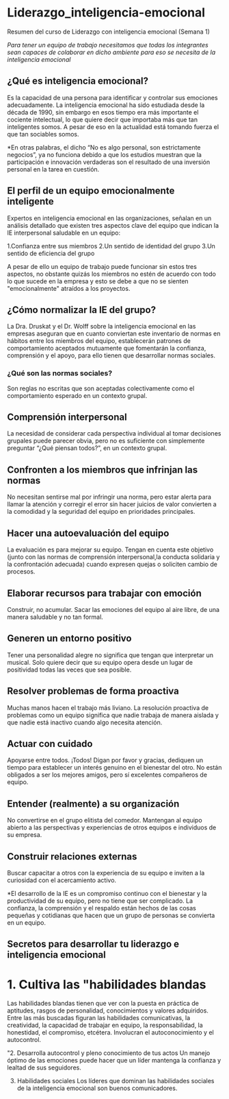 # Liderazgo_inteligencia-emocional
Resumen del curso de Liderazgo con inteligencia emocional (Semana 1)

*Para tener un equipo de trabajo necesitamos que todas los integrantes sean capaces de colaborar en dicho ambiente para eso
se necesita de la inteligencia emocional*

## ¿Qué es inteligencia emocional?

Es la capacidad de una persona para identificar y controlar sus emociones adecuadamente. La inteligencia emocional ha sido 
estudiada desde la década de 1990, sin embargo en esos tiempo era más importante el cociente intelectual, lo que quiere decir 
que importaba más que tan inteligentes somos. A pesar de eso en la actualidad está tomando fuerza el que tan 
sociables somos.

*En otras palabras, el dicho “No es algo personal, son estrictamente negocios”, ya no funciona debido a que los estudios muestran 
que la participación e innovación verdaderas son el resultado de una inversión personal en la tarea en cuestión.

## El perfil de un equipo emocionalmente inteligente

Expertos en inteligencia emocional en las organizaciones, señalan en un análisis detallado que existen tres aspectos clave del 
equipo que indican la IE interpersonal saludable en un equipo:

1.Confianza entre sus miembros
2.Un sentido de identidad del grupo
3.Un sentido de eficiencia del grupo

A pesar de ello un equipo de trabajo puede funcionar sin estos tres aspectos, no obstante quizás los miembros no estén de acuerdo 
con todo lo que sucede en la empresa y esto se debe a que no se sienten "emocionalmente" atraídos a los proyectos.

## ¿Cómo normalizar la IE del grupo?

La Dra. Druskat y el Dr. Wolff sobre la inteligencia emocional en las empresas aseguran que en cuanto conviertan este inventario de
normas en hábitos entre los miembros del equipo, establecerán patrones de comportamiento aceptados mutuamente que fomentarán la confianza,
comprensión y el apoyo, para ello tienen que desarrollar normas sociales.

### ¿Qué son las normas sociales?

Son reglas no escritas que son aceptadas colectivamente como el comportamiento esperado en un contexto grupal.

## Comprensión interpersonal

La necesidad de considerar cada perspectiva individual al tomar decisiones grupales puede parecer obvia, pero no es suficiente con 
simplemente preguntar “¿Qué piensan todos?”, en un contexto grupal.

## Confronten a los miembros que infrinjan las normas

No necesitan sentirse mal por infringir una norma, pero estar alerta para llamar la atención y corregir el error sin hacer juicios de valor 
convierten a la comodidad y la seguridad del equipo en prioridades principales.

## Hacer una autoevaluación del equipo

La evaluación es para mejorar su equipo. Tengan en cuenta este objetivo (junto con las normas de comprensión interpersonal,la conducta solidaria 
y la confrontación adecuada) cuando expresen quejas o soliciten cambio de procesos.

## Elaborar recursos para trabajar con emoción

Construir, no acumular. Sacar las emociones del equipo al aire libre, de una manera saludable y no tan formal.

## Generen un entorno positivo

Tener una personalidad alegre no significa que tengan que interpretar un musical. Solo quiere decir que su equipo opera desde un lugar de positividad
todas las veces que sea posible.

## Resolver problemas de forma proactiva

Muchas manos hacen el trabajo más liviano. La resolución proactiva de problemas como un equipo significa que nadie trabaja de manera aislada 
y que nadie está inactivo cuando algo necesita atención.

## Actuar con cuidado

Apoyarse entre todos. ¡Todos! Digan por favor y gracias, dediquen un tiempo para establecer un interés genuino en el bienestar del otro. 
No están obligados a ser los mejores amigos, pero sí excelentes compañeros de equipo.

## Entender (realmente) a su organización

No convertirse en el grupo elitista del comedor. Mantengan al equipo abierto a las perspectivas y experiencias de otros equipos e individuos de su empresa.

## Construir relaciones externas

Buscar capacitar a otros con la experiencia de su equipo e inviten a la curiosidad con el acercamiento activo.


*El desarrollo de la IE es un compromiso continuo con el bienestar y la productividad de su equipo, pero no tiene que ser
complicado. La confianza, la comprensión y el respaldo están hechos de las cosas pequeñas y cotidianas que hacen que un 
grupo de personas se convierta en un equipo.


## Secretos para desarrollar tu liderazgo e inteligencia emocional

# 1. Cultiva las "habilidades blandas
Las habilidades blandas tienen que ver con la puesta en práctica de aptitudes, rasgos de personalidad, conocimientos y valores adquiridos. Entre las más buscadas figuran las habilidades comunicativas, la creatividad, la capacidad de trabajar en equipo, la responsabilidad, la honestidad, el compromiso, etcétera. Involucran el autoconocimiento y el autocontrol.

"2. Desarrolla autocontrol y pleno conocimiento de tus actos
Un manejo óptimo de las emociones puede hacer que un líder mantenga la confianza y lealtad de sus seguidores.

3. Habilidades sociales
Los líderes que dominan las habilidades sociales de la inteligencia emocional son buenos comunicadores.